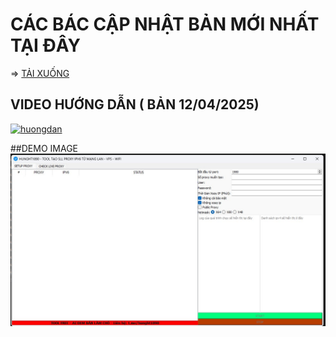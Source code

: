# CÁC BÁC CẬP NHẬT BẢN MỚI NHẤT TẠI ĐÂY

=> [TẢI XUỐNG](https://github.com/HungHT1890/ProxyV6Share/releases)

## VIDEO HƯỚNG DẪN ( BẢN 12/04/2025)

[![huongdan](https://img.youtube.com/vi/WHznhKtf-fM/0.jpg)](https://www.youtube.com/watch?v=WHznhKtf-fM)


##DEMO IMAGE
![DEMO](image.jpg)

